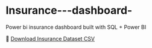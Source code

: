 # Insurance---dashboard-
Power bi insurance dashboard built with SQL + Power BI


 📂 [Download Insurance Dataset CSV](./Importing%20data%20to%20MSSQL%20Server/InsuranceData.csv)

